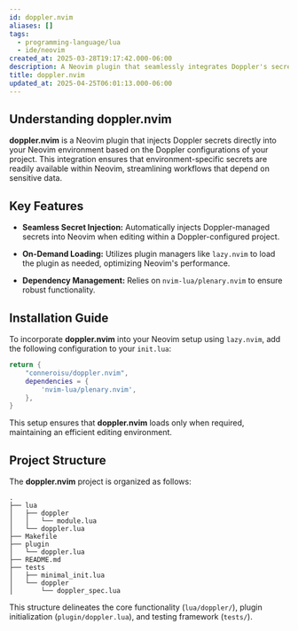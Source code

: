 ```yaml
---
id: doppler.nvim
aliases: []
tags:
  - programming-language/lua
  - ide/neovim
created_at: 2025-03-28T19:17:42.000-06:00
description: A Neovim plugin that seamlessly integrates Doppler's secret management
title: doppler.nvim
updated_at: 2025-04-25T06:01:13.000-06:00
---
```


## Understanding doppler.nvim

**doppler.nvim** is a Neovim plugin that injects Doppler secrets directly into your Neovim environment based on the Doppler configurations of your project. This integration ensures that environment-specific secrets are readily available within Neovim, streamlining workflows that depend on sensitive data.

## Key Features

- **Seamless Secret Injection:** Automatically injects Doppler-managed secrets into Neovim when editing within a Doppler-configured project.

- **On-Demand Loading:** Utilizes plugin managers like `lazy.nvim` to load the plugin as needed, optimizing Neovim's performance.

- **Dependency Management:** Relies on `nvim-lua/plenary.nvim` to ensure robust functionality.

## Installation Guide

To incorporate **doppler.nvim** into your Neovim setup using `lazy.nvim`, add the following configuration to your `init.lua`:

```lua
return {
    "conneroisu/doppler.nvim",
    dependencies = {
        'nvim-lua/plenary.nvim',
    },
}
```

This setup ensures that **doppler.nvim** loads only when required, maintaining an efficient editing environment.

## Project Structure

The **doppler.nvim** project is organized as follows:

```
.
├── lua
│   ├── doppler
│   │   └── module.lua
│   └── doppler.lua
├── Makefile
├── plugin
│   └── doppler.lua
├── README.md
├── tests
│   ├── minimal_init.lua
│   └── doppler
│       └── doppler_spec.lua
```

This structure delineates the core functionality (`lua/doppler/`), plugin initialization (`plugin/doppler.lua`), and testing framework (`tests/`).

